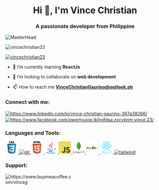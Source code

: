 <h1 align="center">Hi 👋, I'm Vince Christian</h1>
<h3 align="center">A passionate developer from Philippine</h3>

![MasterHead]([https://wallpapercave.com/wp/wp1997569.jpg](https://bird.in/images/media.jpg))

<p align="left"> <img src="https://komarev.com/ghpvc/?username=vincechristian23&label=Profile%20views&color=0e75b6&style=flat" alt="vincechristian23" /> </p>

<p align="left"> <a href="https://github.com/ryo-ma/github-profile-trophy"><img src="https://github-profile-trophy.vercel.app/?username=vincechristian23" alt="vincechristian23" /></a> </p>

- 🌱 I’m currently learning **ReactJs**

- 👯 I’m looking to collaborate on **web development**

- 📫 How to reach me **VinceChristianGaurino@outlook.ph**

<h3 align="left">Connect with me:</h3>
<p align="left">
<a href="https://linkedin.com/in/https://www.linkedin.com/in/vince-christian-gaurino-367a38266/" target="blank"><img align="center" src="https://raw.githubusercontent.com/rahuldkjain/github-profile-readme-generator/master/src/images/icons/Social/linked-in-alt.svg" alt="https://www.linkedin.com/in/vince-christian-gaurino-367a38266/" height="30" width="40" /></a>
<a href="https://fb.com/https://www.facebook.com/qwertyuiop.lkjhgfdsa.zxcvbnm.vince.23/" target="blank"><img align="center" src="https://raw.githubusercontent.com/rahuldkjain/github-profile-readme-generator/master/src/images/icons/Social/facebook.svg" alt="https://www.facebook.com/qwertyuiop.lkjhgfdsa.zxcvbnm.vince.23/" height="30" width="40" /></a>
</p>

<h3 align="left">Languages and Tools:</h3>
<p align="left"> <a href="https://www.w3schools.com/css/" target="_blank" rel="noreferrer"> <img src="https://raw.githubusercontent.com/devicons/devicon/master/icons/css3/css3-original-wordmark.svg" alt="css3" width="40" height="40"/> </a> <a href="https://git-scm.com/" target="_blank" rel="noreferrer"> <img src="https://www.vectorlogo.zone/logos/git-scm/git-scm-icon.svg" alt="git" width="40" height="40"/> </a> <a href="https://www.w3.org/html/" target="_blank" rel="noreferrer"> <img src="https://raw.githubusercontent.com/devicons/devicon/master/icons/html5/html5-original-wordmark.svg" alt="html5" width="40" height="40"/> </a> <a href="https://www.java.com" target="_blank" rel="noreferrer"> <img src="https://raw.githubusercontent.com/devicons/devicon/master/icons/java/java-original.svg" alt="java" width="40" height="40"/> </a> <a href="https://developer.mozilla.org/en-US/docs/Web/JavaScript" target="_blank" rel="noreferrer"> <img src="https://raw.githubusercontent.com/devicons/devicon/master/icons/javascript/javascript-original.svg" alt="javascript" width="40" height="40"/> </a> <a href="https://www.mongodb.com/" target="_blank" rel="noreferrer"> <img src="https://raw.githubusercontent.com/devicons/devicon/master/icons/mongodb/mongodb-original-wordmark.svg" alt="mongodb" width="40" height="40"/> </a> <a href="https://nodejs.org" target="_blank" rel="noreferrer"> <img src="https://raw.githubusercontent.com/devicons/devicon/master/icons/nodejs/nodejs-original-wordmark.svg" alt="nodejs" width="40" height="40"/> </a> <a href="https://reactjs.org/" target="_blank" rel="noreferrer"> <img src="https://raw.githubusercontent.com/devicons/devicon/master/icons/react/react-original-wordmark.svg" alt="react" width="40" height="40"/> </a> <a href="https://tailwindcss.com/" target="_blank" rel="noreferrer"> <img src="https://www.vectorlogo.zone/logos/tailwindcss/tailwindcss-icon.svg" alt="tailwind" width="40" height="40"/> </a> </p>

<h3 align="left">Support:</h3>
<p><a href="[https://www.buymeacoffee.com/vinceg](https://www.buymeacoffee.com/vinceg)"> <img align="left" src="https://cdn.buymeacoffee.com/buttons/v2/default-yellow.png" height="50" width="210" alt="https://www.buymeacoffee.com/vinceg" /></a></p><br><br>
